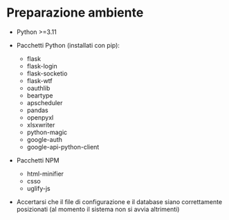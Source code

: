 # Preparazione ambiente

- Python >=3.11
- Pacchetti Python (installati con pip):

  - flask
  - flask-login
  - flask-socketio
  - flask-wtf
  - oauthlib
  - beartype
  - apscheduler
  - pandas
  - openpyxl
  - xlsxwriter
  - python-magic
  - google-auth
  - google-api-python-client
- Pacchetti NPM

  - html-minifier
  - csso
  - uglify-js
- Accertarsi che il file di configurazione e il database siano correttamente posizionati (al momento il sistema non si avvia altrimenti)
